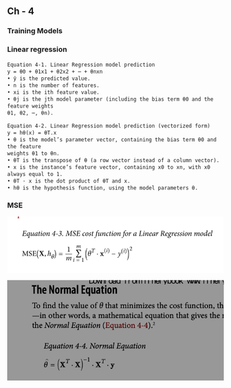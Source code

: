 ## Ch - 4 
### Training Models

### Linear regression 
```
Equation 4-1. Linear Regression model prediction
y = θ0 + θ1x1 + θ2x2 + ⋯ + θnxn
• ŷ is the predicted value.
• n is the number of features.
• xi is the ith feature value.
• θj is the jth model parameter (including the bias term θ0 and the feature weights
θ1, θ2, ⋯, θn).

```

```
Equation 4-2. Linear Regression model prediction (vectorized form)
y = hθ(x) = θT.x
• θ is the model’s parameter vector, containing the bias term θ0 and the feature
weights θ1 to θn.
• θT is the transpose of θ (a row vector instead of a column vector).
• x is the instance’s feature vector, containing x0 to xn, with x0 always equal to 1.
• θT · x is the dot product of θT and x.
• hθ is the hypothesis function, using the model parameters θ.

```


### MSE

![mse equation](mse.png)



![mse equation](normal.png)



